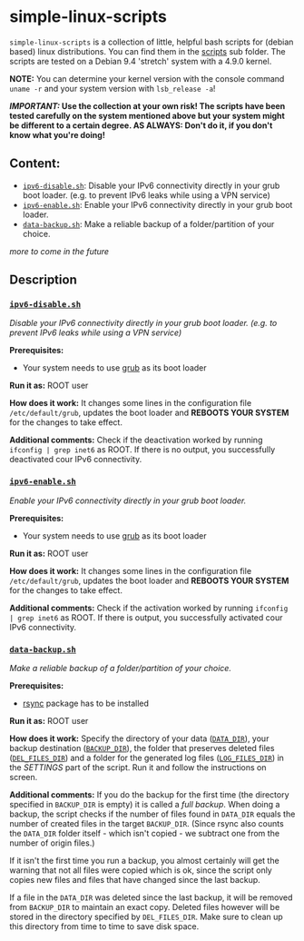 # simple-linux-scripts

`simple-linux-scripts` is a collection of little, helpful bash scripts for (debian based) linux distributions.
You can find them in the [scripts](scripts) sub folder.
The scripts are tested on a Debian 9.4 'stretch' system with a 4.9.0 kernel.

**NOTE:** You can determine your kernel version with the console command `uname -r` and your system version with `lsb_release -a`!

**_IMPORTANT:_ Use the collection at your own risk! The scripts have been tested carefully on the system mentioned above but your system might be different to a certain degree. AS ALWAYS: Don't do it, if you don't know what you're doing!**


## Content:
* [`ipv6-disable.sh`](https://github.com/OneShotDev/simple-linux-scripts#ipv6-disablesh): Disable your IPv6 connectivity directly in your grub boot loader. (e.g. to prevent IPv6 leaks while using a VPN service)
* [`ipv6-enable.sh`](https://github.com/OneShotDev/simple-linux-scripts#ipv6-enablesh): Enable your IPv6 connectivity directly in your grub boot loader.
* [`data-backup.sh`](https://github.com/OneShotDev/simple-linux-scripts#data-backupsh): Make a reliable backup of a folder/partition of your choice.

_more to come in the future_


## Description

### [`ipv6-disable.sh`](scripts/ipv6-disable.sh)
_Disable your IPv6 connectivity directly in your grub boot loader. (e.g. to prevent IPv6 leaks while using a VPN service)_

**Prerequisites:**
* Your system needs to use [grub](https://wiki.debian.org/Grub) as its boot loader

**Run it as:** ROOT user

**How does it work:**
It changes some lines in the configuration file `/etc/default/grub`, updates the boot loader and **REBOOTS YOUR SYSTEM** for the changes to take effect.

**Additional comments:**
Check if the deactivation worked by running `ifconfig | grep inet6` as ROOT. If there is no output, you successfully deactivated cour IPv6 connectivity.


### [`ipv6-enable.sh`](scripts/ipv6-enable.sh)
_Enable your IPv6 connectivity directly in your grub boot loader._

**Prerequisites:**
* Your system needs to use [grub](https://wiki.debian.org/Grub) as its boot loader

**Run it as:** ROOT user

**How does it work:**
It changes some lines in the configuration file `/etc/default/grub`, updates the boot loader and **REBOOTS YOUR SYSTEM** for the changes to take effect.

**Additional comments:**
Check if the activation worked by running `ifconfig | grep inet6` as ROOT. If there is output, you successfully activated cour IPv6 connectivity.


### [`data-backup.sh`](scripts/data-backup.sh)
_Make a reliable backup of a folder/partition of your choice._

**Prerequisites:**
* [rsync](https://packages.debian.org/stable/net/rsync) package has to be installed

**Run it as:** ROOT user

**How does it work:**
Specify the directory of your data ([`DATA_DIR`](https://github.com/OneShotDev/simple-linux-scripts/blob/9809109824ac7339b9d83a141bc9fe2aa8863983/scripts/data-backup.sh#L5)), your backup destination ([`BACKUP_DIR`](https://github.com/OneShotDev/simple-linux-scripts/blob/9809109824ac7339b9d83a141bc9fe2aa8863983/scripts/data-backup.sh#L6)), the folder that preserves deleted files ([`DEL_FILES_DIR`](https://github.com/OneShotDev/simple-linux-scripts/blob/9809109824ac7339b9d83a141bc9fe2aa8863983/scripts/data-backup.sh#L7)) and a folder for the generated log files ([`LOG_FILES_DIR`](https://github.com/OneShotDev/simple-linux-scripts/blob/9809109824ac7339b9d83a141bc9fe2aa8863983/scripts/data-backup.sh#L8)) in the _SETTINGS_ part of the script.
Run it and follow the instructions on screen.

**Additional comments:**
If you do the backup for the first time (the directory specified in `BACKUP_DIR` is empty) it is called a _full backup_.
When doing a backup, the script checks if the number of files found in `DATA_DIR` equals the number of created files in the target `BACKUP_DIR`. (Since rsync also counts the `DATA_DIR` folder itself - which isn't copied - we subtract one from the number of origin files.)

If it isn't the first time you run a backup, you almost certainly will get the warning that not all files were copied which is ok, since the script only copies new files and files that have changed since the last backup.

If a file in the `DATA_DIR` was deleted since the last backup, it will be removed from `BACKUP_DIR` to maintain an exact copy. Deleted files however will be stored in the directory specified by `DEL_FILES_DIR`. Make sure to clean up this directory from time to time to save disk space.
